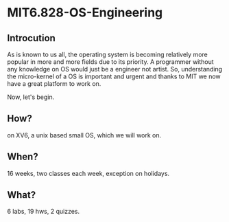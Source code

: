 # MIT6.828-OS-Engineering

## Introcution
As is known to us all, the operating system is becoming relatively more popular in more and more fields due to its priority. A programmer without any knowledge on OS would just be a engineer not artist. So, understanding the micro-kernel of a OS is important and urgent and thanks to MIT we now have a great platform to work on. 

Now, let's begin.

## How?
on XV6, a unix based small OS, which we will work on.

## When?
16 weeks, two classes each week, exception on holidays.

## What?
6 labs, 19 hws, 2 quizzes.
